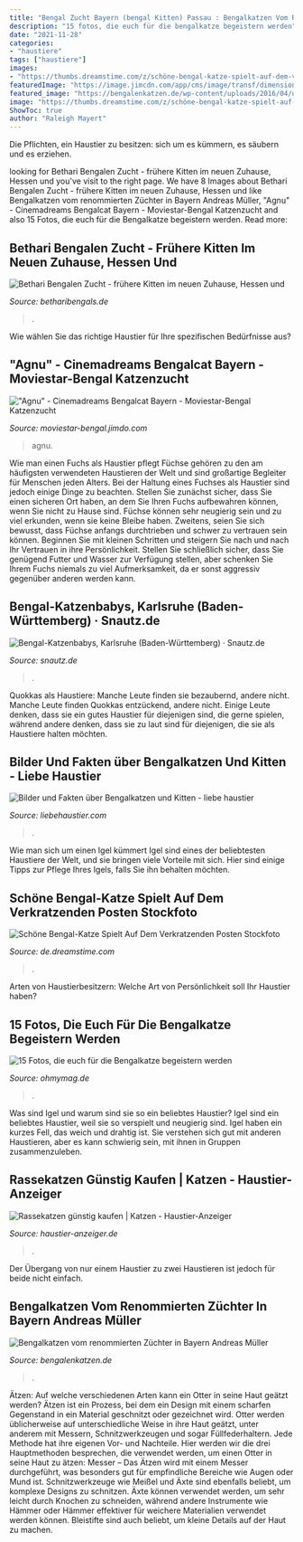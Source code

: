 ```yaml
---
title: "Bengal Zucht Bayern (bengal Kitten) Passau : Bengalkatzen Vom Renommierten Züchter In Bayern Andreas Müller"
description: "15 fotos, die euch für die bengalkatze begeistern werden"
date: "2021-11-28"
categories:
- "haustiere"
tags: ["haustiere"]
images:
- "https://thumbs.dreamstime.com/z/schöne-bengal-katze-spielt-auf-dem-verkratzenden-posten-die-tier-haustier-porträt-nett-miezekatze-hintergrund-inländisch-154987464.jpg"
featuredImage: "https://image.jimcdn.com/app/cms/image/transf/dimension=2048x2048:format=jpg/path/s50d28e68ae168f30/image/i4a2f010d0541c054/version/1550771392/image.jpg"
featured_image: "https://bengalenkatzen.de/wp-content/uploads/2016/04/unsere-zucht_bengal-kitten-1.jpg"
image: "https://thumbs.dreamstime.com/z/schöne-bengal-katze-spielt-auf-dem-verkratzenden-posten-die-tier-haustier-porträt-nett-miezekatze-hintergrund-inländisch-154987464.jpg"
ShowToc: true
author: "Raleigh Mayert"
---
```



Die Pflichten, ein Haustier zu besitzen: sich um es kümmern, es säubern und es erziehen.

	

		
looking for Bethari Bengalen Zucht - frühere Kitten im neuen Zuhause, Hessen und you've visit to the right page. We have 8 Images about Bethari Bengalen Zucht - frühere Kitten im neuen Zuhause, Hessen und like Bengalkatzen vom renommierten Züchter in Bayern Andreas Müller, &quot;Agnu&quot; - Cinemadreams Bengalcat Bayern - Moviestar-Bengal Katzenzucht and also 15 Fotos, die euch für die Bengalkatze begeistern werden. Read more:
		
    
## Bethari Bengalen Zucht - Frühere Kitten Im Neuen Zuhause, Hessen Und

<img loading=lazy src="https://www.betharibengals.de/Bilder/im neuen zuhause/BethariBengals im neuen Zuhause (9).jpg" onerror="this.onerror=null;this.src='https://tse3.mm.bing.net/th?id=OIP.RrMmc-9wohXrS4eWKbQjhQHaGg&amp;pid=15.1';" alt="Bethari Bengalen Zucht - frühere Kitten im neuen Zuhause, Hessen und">

_Source: betharibengals.de_

>. 

	




Wie wählen Sie das richtige Haustier für Ihre spezifischen Bedürfnisse aus?

    
## &quot;Agnu&quot; - Cinemadreams Bengalcat Bayern - Moviestar-Bengal Katzenzucht

<img loading=lazy src="https://image.jimcdn.com/app/cms/image/transf/dimension=2048x2048:format=jpg/path/s50d28e68ae168f30/image/i4a2f010d0541c054/version/1550771392/image.jpg" onerror="this.onerror=null;this.src='https://tse3.mm.bing.net/th?id=OIP.cfbYQ3XIW-Za0vO7MlCMhQHaGM&amp;pid=15.1';" alt="&quot;Agnu&quot; - Cinemadreams Bengalcat Bayern - Moviestar-Bengal Katzenzucht">

_Source: moviestar-bengal.jimdo.com_

>agnu. 

	

Wie man einen Fuchs als Haustier pflegt
Füchse gehören zu den am häufigsten verwendeten Haustieren der Welt und sind großartige Begleiter für Menschen jeden Alters. Bei der Haltung eines Fuchses als Haustier sind jedoch einige Dinge zu beachten. Stellen Sie zunächst sicher, dass Sie einen sicheren Ort haben, an dem Sie Ihren Fuchs aufbewahren können, wenn Sie nicht zu Hause sind. Füchse können sehr neugierig sein und zu viel erkunden, wenn sie keine Bleibe haben. Zweitens, seien Sie sich bewusst, dass Füchse anfangs durchtrieben und schwer zu vertrauen sein können. Beginnen Sie mit kleinen Schritten und steigern Sie nach und nach Ihr Vertrauen in ihre Persönlichkeit. Stellen Sie schließlich sicher, dass Sie genügend Futter und Wasser zur Verfügung stellen, aber schenken Sie Ihrem Fuchs niemals zu viel Aufmerksamkeit, da er sonst aggressiv gegenüber anderen werden kann.

    
## Bengal-Katzenbabys, Karlsruhe (Baden-Württemberg) · Snautz.de

<img loading=lazy src="https://www.snautz.de/bilder/katzen/rassekatzen/katzenbabys/13351-1-280x280.jpg" onerror="this.onerror=null;this.src='https://tse1.mm.bing.net/th?id=OIP.q_HJvBuNWfNS5L_3wdMjgAAAAA&amp;pid=15.1';" alt="Bengal-Katzenbabys, Karlsruhe (Baden-Württemberg) · Snautz.de">

_Source: snautz.de_

>. 

	

Quokkas als Haustiere: Manche Leute finden sie bezaubernd, andere nicht.
Manche Leute finden Quokkas entzückend, andere nicht. Einige Leute denken, dass sie ein gutes Haustier für diejenigen sind, die gerne spielen, während andere denken, dass sie zu laut sind für diejenigen, die sie als Haustiere halten möchten.

    
## Bilder Und Fakten über Bengalkatzen Und Kitten - Liebe Haustier

<img loading=lazy src="https://imgs.liebehaustier.com/imgs/28156510_214510789289294_6148465028203806720_n-5a9605c118ba010037eadf0a.jpg" onerror="this.onerror=null;this.src='https://tse1.mm.bing.net/th?id=OIP.07RF1NuVKgOabCynJPexnQHaHa&amp;pid=15.1';" alt="Bilder und Fakten über Bengalkatzen und Kitten - liebe haustier">

_Source: liebehaustier.com_

>. 

	

Wie man sich um einen Igel kümmert
Igel sind eines der beliebtesten Haustiere der Welt, und sie bringen viele Vorteile mit sich. Hier sind einige Tipps zur Pflege Ihres Igels, falls Sie ihn behalten möchten.

    
## Schöne Bengal-Katze Spielt Auf Dem Verkratzenden Posten Stockfoto

<img loading=lazy src="https://thumbs.dreamstime.com/z/schöne-bengal-katze-spielt-auf-dem-verkratzenden-posten-die-tier-haustier-porträt-nett-miezekatze-hintergrund-inländisch-154987464.jpg" onerror="this.onerror=null;this.src='https://tse1.mm.bing.net/th?id=OIP.BdxjmZBDlyutunDLkkrpNAHaFW&amp;pid=15.1';" alt="Schöne Bengal-Katze Spielt Auf Dem Verkratzenden Posten Stockfoto">

_Source: de.dreamstime.com_

>. 

	

Arten von Haustierbesitzern: Welche Art von Persönlichkeit soll Ihr Haustier haben?

    
## 15 Fotos, Die Euch Für Die Bengalkatze Begeistern Werden

<img loading=lazy src="http://img.ohmymag.de/article/480/tier/es-gibt-auch-weisse-bengalkatzen_dcbd6fc7de8f4fa91e5787708172c35edad5eb8d.jpg" onerror="this.onerror=null;this.src='https://tse4.mm.bing.net/th?id=OIP.WqMF36CuvUlTLvA2ULLjrwHaIW&amp;pid=15.1';" alt="15 Fotos, die euch für die Bengalkatze begeistern werden">

_Source: ohmymag.de_

>. 

	

Was sind Igel und warum sind sie so ein beliebtes Haustier?
Igel sind ein beliebtes Haustier, weil sie so verspielt und neugierig sind. Igel haben ein kurzes Fell, das weich und drahtig ist. Sie verstehen sich gut mit anderen Haustieren, aber es kann schwierig sein, mit ihnen in Gruppen zusammenzuleben.

    
## Rassekatzen Günstig Kaufen | Katzen - Haustier-Anzeiger

<img loading=lazy src="https://images0.dhd24.com/124220924_xl.jpg" onerror="this.onerror=null;this.src='https://tse1.mm.bing.net/th?id=OIP.IxahBefpi7shtq9HZnFebgHaDn&amp;pid=15.1';" alt="Rassekatzen günstig kaufen | Katzen - Haustier-Anzeiger">

_Source: haustier-anzeiger.de_

>. 

	

Der Übergang von nur einem Haustier zu zwei Haustieren ist jedoch für beide nicht einfach.

    
## Bengalkatzen Vom Renommierten Züchter In Bayern Andreas Müller

<img loading=lazy src="https://bengalenkatzen.de/wp-content/uploads/2016/04/unsere-zucht_bengal-kitten-1.jpg" onerror="this.onerror=null;this.src='https://tse4.mm.bing.net/th?id=OIP.HPUeplG_scdhFDrEsiJIKQHaBX&amp;pid=15.1';" alt="Bengalkatzen vom renommierten Züchter in Bayern Andreas Müller">

_Source: bengalenkatzen.de_

>. 

	

Ätzen: Auf welche verschiedenen Arten kann ein Otter in seine Haut geätzt werden?
Ätzen ist ein Prozess, bei dem ein Design mit einem scharfen Gegenstand in ein Material geschnitzt oder gezeichnet wird. Otter werden üblicherweise auf unterschiedliche Weise in ihre Haut geätzt, unter anderem mit Messern, Schnitzwerkzeugen und sogar Füllfederhaltern. Jede Methode hat ihre eigenen Vor- und Nachteile. Hier werden wir die drei Hauptmethoden besprechen, die verwendet werden, um einen Otter in seine Haut zu ätzen: Messer – Das Ätzen wird mit einem Messer durchgeführt, was besonders gut für empfindliche Bereiche wie Augen oder Mund ist. Schnitzwerkzeuge wie Meißel und Äxte sind ebenfalls beliebt, um komplexe Designs zu schnitzen. Äxte können verwendet werden, um sehr leicht durch Knochen zu schneiden, während andere Instrumente wie Hämmer oder Hämmer effektiver für weichere Materialien verwendet werden können. Bleistifte sind auch beliebt, um kleine Details auf der Haut zu machen.

